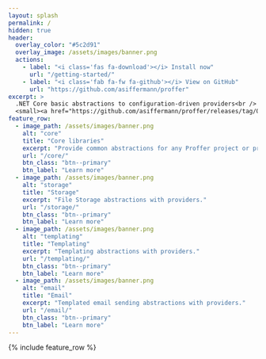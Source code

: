 ```yaml
---
layout: splash
permalink: /
hidden: true
header:
  overlay_color: "#5c2d91"
  overlay_image: /assets/images/banner.png
  actions:
    - label: "<i class='fas fa-download'></i> Install now"
      url: "/getting-started/"
    - label: "<i class='fab fa-fw fa-github'></i> View on GitHub"
      url: "https://github.com/asiffermann/proffer"
excerpt: >
  .NET Core basic abstractions to configuration-driven providers<br />
  <small><a href="https://github.com/asiffermann/proffer/releases/tag/0.1.0">Latest release v0.1.0</a></small>
feature_row:
  - image_path: /assets/images/banner.png
    alt: "core"
    title: "Core libraries"
    excerpt: "Provide common abstractions for any Proffer project or provider."
    url: "/core/"
    btn_class: "btn--primary"
    btn_label: "Learn more"
  - image_path: /assets/images/banner.png
    alt: "storage"
    title: "Storage"
    excerpt: "File Storage abstractions with providers."
    url: "/storage/"
    btn_class: "btn--primary"
    btn_label: "Learn more"
  - image_path: /assets/images/banner.png
    alt: "templating"
    title: "Templating"
    excerpt: "Templating abstractions with providers."
    url: "/templating/"
    btn_class: "btn--primary"
    btn_label: "Learn more"    
  - image_path: /assets/images/banner.png
    alt: "email"
    title: "Email"
    excerpt: "Templated email sending abstractions with providers."
    url: "/email/"
    btn_class: "btn--primary"
    btn_label: "Learn more"    
---
```


{% include feature_row %}